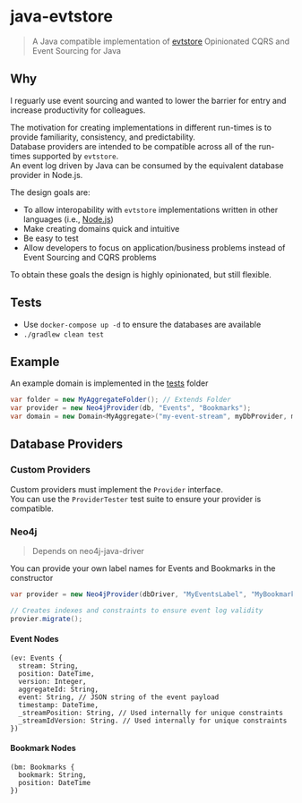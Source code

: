 # java-evtstore

> A Java compatible implementation of [evtstore](https://github.com/seikho/evtstore)
> Opinionated CQRS and Event Sourcing for Java

## Why

I reguarly use event sourcing and wanted to lower the barrier for entry and increase productivity for colleagues.

The motivation for creating implementations in different run-times is to provide familiarity, consistency, and predictability.  
Database providers are intended to be compatible across all of the run-times supported by `evtstore`.  
An event log driven by Java can be consumed by the equivalent database provider in Node.js.

The design goals are:

- To allow interopability with `evtstore` implementations written in other languages (i.e., [Node.js](https://github.com/seikho/evtstore))
- Make creating domains quick and intuitive
- Be easy to test
- Allow developers to focus on application/business problems instead of Event Sourcing and CQRS problems

To obtain these goals the design is highly opinionated, but still flexible.

## Tests

- Use `docker-compose up -d` to ensure the databases are available
- `./gradlew clean test`

## Example

An example domain is implemented in the [tests](https://gitlab.mypassglobal.com/cwinkler/java-evtstore/-/tree/master/src/test/java/org/evtstore/domain/ex) folder

```java
var folder = new MyAggregateFolder(); // Extends Folder
var provider = new Neo4jProvider(db, "Events", "Bookmarks");
var domain = new Domain<MyAggregate>("my-event-stream", myDbProvider, myAggregateFolder)
```

## Database Providers

### Custom Providers

Custom providers must implement the `Provider` interface.  
You can use the `ProviderTester` test suite to ensure your provider is compatible.

### Neo4j

> Depends on neo4j-java-driver

You can provide your own label names for Events and Bookmarks in the constructor

```java
var provider = new Neo4jProvider(dbDriver, "MyEventsLabel", "MyBookmarksLabel");

// Creates indexes and constraints to ensure event log validity
provier.migrate();
```

#### Event Nodes

```
(ev: Events {
  stream: String,
  position: DateTime,
  version: Integer,
  aggregateId: String,
  event: String, // JSON string of the event payload
  timestamp: DateTime,
  _streamPosition: String, // Used internally for unique constraints
  _streamIdVersion: String. // Used internally for unique constraints
})
```

#### Bookmark Nodes

```
(bm: Bookmarks {
  bookmark: String,
  position: DateTime
})
```
